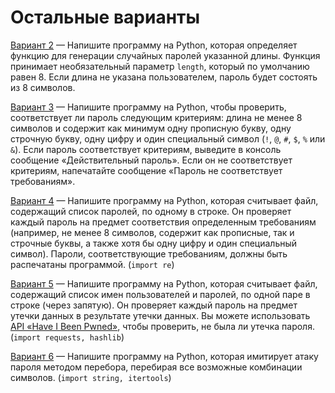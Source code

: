 # Остальные варианты

[Вариант 2](./other-variants/v2-password_generator.py) — Напишите программу на Python, которая определяет функцию для генерации случайных паролей указанной длины. Функция принимает необязательный параметр `length`, который по умолчанию равен 8. Если длина не указана пользователем, пароль будет состоять из 8 символов.

[Вариант 3](./other-variants/v3-password_policy_check.py) — Напишите программу на Python, чтобы проверить, соответствует ли пароль следующим критериям: длина не менее 8 символов и содержит как минимум одну прописную букву, одну строчную букву, одну цифру и один специальный символ (`!`, `@`, `#`, `$`, `%` или `&`). Если пароль соответствует критериям, выведите в консоль сообщение «Действительный пароль». Если он не соответствует критериям, напечатайте сообщение «Пароль не соответствует требованиям».

[Вариант 4](./other-variants/v4-password_policy_check_file.py) — Напишите программу на Python, которая считывает файл, содержащий список паролей, по одному в строке. Он проверяет каждый пароль на предмет соответствия определенным требованиям (например, не менее 8 символов, содержит как прописные, так и строчные буквы, а также хотя бы одну цифру и один специальный символ). Пароли, соответствующие требованиям, должны быть распечатаны программой. (`import re`)

[Вариант 5](./other-variants/v5-check_haveibeenpwned.py) — Напишите программу на Python, которая считывает файл, содержащий список имен пользователей и паролей, по одной паре в строке (через запятую). Он проверяет каждый пароль на предмет утечки данных в результате утечки данных. Вы можете использовать [API «Have I Been Pwned»](https://haveibeenpwned.com/API/v3), чтобы проверить, не была ли утечка пароля. (`import requests, hashlib`)

[Вариант 6](./other-variants/v6-bruteforcer.py) — Напишите программу на Python, которая имитирует атаку пароля методом перебора, перебирая все возможные комбинации символов. (`import string, itertools`)